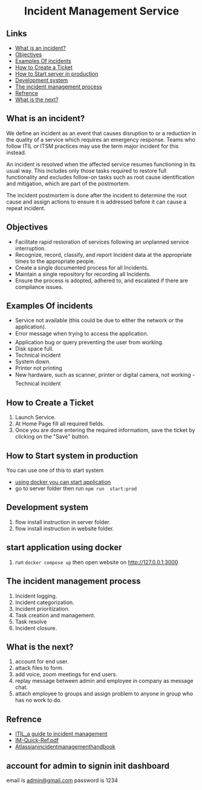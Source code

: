 <h1 align="center">Incident Management Service</h1>

## Links
- [What is an incident?](#link1)
- [Objectives](#link2)
- [Examples Of incidents](#link3)
- [How to Create a Ticket](#link4)
- [How to Start server in production](#link5)
- [Development system](#link9)
- [The incident management process](#link6)
- [Refrence](#link7)
- [What is the next?](#link8)


## <a name="link1"></a>What is an incident?
We define an incident as an event that causes disruption to or a reduction in the quality of a service which requires an emergency response. Teams who follow ITIL or ITSM practices may use the term
major incident for this instead.

An incident is resolved when the affected service resumes functioning in its usual way. This includes only those tasks required to restore full functionality and excludes follow-on tasks such as root cause identification and mitigation, which are part of the postmortem.

The incident postmortem is done after the incident to determine the root cause and assign actions to ensure it is addressed before it can cause a repeat incident.


## <a name="link2"></a>Objectives
- Facilitate rapid restoration of services following an unplanned service interruption.
- Recognize, record, classify, and report Incident data at the appropriate times to the appropriate people.
- Create a single documented process for all Incidents.
- Maintain a single repository for recording all Incidents.
- Ensure the process is adopted, adhered to, and escalated if there are compliance issues.

## <a name="link3"></a>Examples Of incidents
- Service not available (this could be due to either the network or the application). 
- Error message when trying to access the application.
- Application bug or query preventing the user from working.
- Disk space full.
- Technical incident
- System down.
- Printer not printing
- New hardware, such as scanner, printer or digital camera, not working
- Technical incident

## <a name="link4"></a>How to Create a Ticket
1. Launch Service.
2. At Home Page fill all required fields.
3. Once you are done entering the required informatiom, save the ticket by clicking on the "Save" button.


## <a name="link5"></a>How to Start system in production
You can use one of this to start system
- [using docker you can start application](#linkdocker)
- go to server folder then run  `npm run  start:prod`

## <a name="link9"></a>Development system
1. flow install instruction in server folder.
2. flow install instruction in website folder.

## <a name="linkdocker"></a>start application using docker
1. run `docker compose up` then open website on http://127.0.0.1:3000


## <a name="link6"></a>The incident management process
1. Incident logging.
2. Incident categorization.
3. Incident prioritization.
4. Task creation and management.
5. Task resolve
6. Incident closure.

## <a name="link8"></a>What is the next?
1. account for end user.
2. attack files to form.
3. add voice, zoom meetings for end users.
4. replay message between admin and employee in company as message chat.
5. attach employee to groups and assign problem to anyone in group who has no work to do. 


## <a name="link7"></a>Refrence
- [ITIL_a guide to incident management](https://www.doc-developpement-durable.org/file/Projets-informatiques/cours-&-manuels-informatiques/ITIL/ITIL_a%20guide%20to%20incident%20management.pdf)
- [IM-Quick-Ref.pdf](https://www.bu.edu/tech/files/2011/04/IM-Quick-Ref.pdf)
- [Atlassianincidentmanagementhandbook](https://systemology.com.au/wp-content/uploads/2020/02/Atlassianincidentmanagementhandbook.pdf)


## account for admin to signin init dashboard
email is admin@gmail.com
password is 1234


